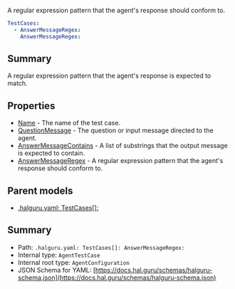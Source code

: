 <!--
title: AnswerMessageRegex
description: A regular expression pattern that the agent's response should conform to.
version: 1.0.0+985fa281609b0afa8cea033581aabacb4efd2baa
generated: true
date: 2025-04-05T18:56:52Z
node: This file is generated by the command-line program: `halguru manual --generate-docs`
-->


A regular expression pattern that the agent's response should conform to.

```yaml
TestCases:
  - AnswerMessageRegex:
    AnswerMessageRegex:
```

## Summary

A regular expression pattern that the agent's response is expected to match.

## Properties

* [Name]((halguru)-testcases-list-name.md) - The name of the test case.
* [QuestionMessage]((halguru)-testcases-list-questionmessage.md) - The question or input message directed to the agent.
* [AnswerMessageContains]((halguru)-testcases-list-answermessagecontains.md) - A list of substrings that the output message is expected to contain.
* [AnswerMessageRegex]((halguru)-testcases-list-answermessageregex.md) - A regular expression pattern that the agent's response should conform to.

## Parent models

* [.halguru.yaml: TestCases[]:]((halguru)-testcases-list.md)
## Summary

* Path: `.halguru.yaml: TestCases[]: AnswerMessageRegex:`
* Internal type: `AgentTestCase`
* Internal root type: `AgentConfiguration`
* JSON Schema for YAML: [https://docs.hal.guru/schemas/halguru-schema.json](https://docs.hal.guru/schemas/halguru-schema.json)
